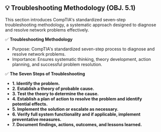 ## 💡 Troubleshooting Methodology (OBJ. 5.1)
This section introduces CompTIA's standardized seven-step troubleshooting methodology, a systematic approach designed to diagnose and resolve network problems effectively.

✅ **Troubleshooting Methodology**
- Purpose: CompTIA's standardized seven-step process to diagnose and resolve network problems.
- Importance: Ensures systematic thinking, theory development, action planning, and successful problem resolution.

✅ **The Seven Steps of Troubleshooting**
- **1. Identify the problem.**
- **2. Establish a theory of probable cause.**
- **3. Test the theory to determine the cause.**
- **4. Establish a plan of action to resolve the problem and identify potential effects.**
- **5. Implement the solution or escalate as necessary.**
- **6. Verify full system functionality and if applicable, implement preventative measures.**
- **7. Document findings, actions, outcomes, and lessons learned.**
